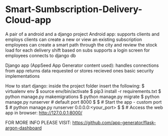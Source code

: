 # Smart-Sumbscription-Delivery-Cloud-app
A pair of a android and a django project
Android app: 
  supports clients and employs
  clients can create a new or view an existing subscription
  employees can create a smart path through the city and review the stock load for each delivery shift based on subs
  supports a login screen for employees
  connects to django db
 
Django app (AppSeed App Generator content used):
  handles connections from app
  returns data requested or stores recieved ones
  basic security implementations


How to start django: inside the project folder insert the following:
$ virtualenv env
$ source env/bin/activate
$ pip3 install -r requirements.txt
$ python manage.py makemigrations
$ python manage.py migrate
$ python manage.py runserver # default port 8000
$
$ # Start the app - custom port 
$ # python manage.py runserver 0.0.0.0:<your_port>
$
$ # Access the web app in browser: http://127.0.0.1:8000/

FOR MORE INFO PLEASE VISIT: https://github.com/app-generator/flask-argon-dashboard
